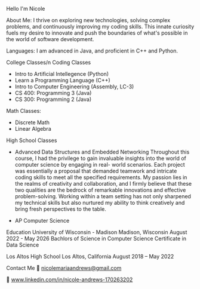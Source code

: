 Hello I'm Nicole 

About Me:
I thrive on exploring new technologies, solving complex problems, and continuously improving my coding skills. This innate curiosity fuels my desire to innovate and push the boundaries of what's possible in the world of software development. 

Languages:
I am advanced in Java, and proficient in C++ and Python. 

College Classes/n
Coding Classes
- Intro to Artificial Intellegence (Python)
- Learn a Programming Language (C++)
- Intro to Computer Engineering (Assembly, LC-3)
- CS 400: Programming 3 (Java)
- CS 300: Programming 2 (Java) 

Math Classes:
- Discrete Math
- Linear Algebra

High School Classes 
- Advanced Data Structures and Embedded Networking
      Throughout this course, I had the privilege to gain invaluable insights into the world of computer science by engaging in real- world scenarios. Each project was essentially a proposal that demanded teamwork and intricate coding skills to meet all the specified requirements. My passion lies in the realms of creativity and collaboration, and I firmly believe that these two qualities are the bedrock of remarkable innovations and effective problem-solving. Working within a team setting has not only sharpened my technical skills but also nurtured my ability to think creatively and bring fresh perspectives to the table.
  
- AP Computer Science 


Education
University of Wisconsin - Madison 
Madison, Wisconsin 
August 2022 - May 2026
Bachlors of Science in Computer Science 
Certificate in Data Science 

Los Altos High School 
Los Altos, California 
August 2018 – May 2022

Contact Me
📧 nicolemariaandrews@gmail.com 

🔗 www.linkedin.com/in/nicole-andrews-170263202


